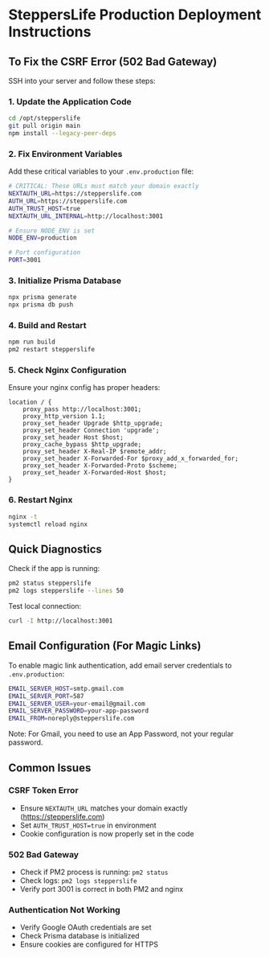# SteppersLife Production Deployment Instructions

## To Fix the CSRF Error (502 Bad Gateway)

SSH into your server and follow these steps:

### 1. Update the Application Code
```bash
cd /opt/stepperslife
git pull origin main
npm install --legacy-peer-deps
```

### 2. Fix Environment Variables
Add these critical variables to your `.env.production` file:

```bash
# CRITICAL: These URLs must match your domain exactly
NEXTAUTH_URL=https://stepperslife.com
AUTH_URL=https://stepperslife.com
AUTH_TRUST_HOST=true
NEXTAUTH_URL_INTERNAL=http://localhost:3001

# Ensure NODE_ENV is set
NODE_ENV=production

# Port configuration
PORT=3001
```

### 3. Initialize Prisma Database
```bash
npx prisma generate
npx prisma db push
```

### 4. Build and Restart
```bash
npm run build
pm2 restart stepperslife
```

### 5. Check Nginx Configuration
Ensure your nginx config has proper headers:

```nginx
location / {
    proxy_pass http://localhost:3001;
    proxy_http_version 1.1;
    proxy_set_header Upgrade $http_upgrade;
    proxy_set_header Connection 'upgrade';
    proxy_set_header Host $host;
    proxy_cache_bypass $http_upgrade;
    proxy_set_header X-Real-IP $remote_addr;
    proxy_set_header X-Forwarded-For $proxy_add_x_forwarded_for;
    proxy_set_header X-Forwarded-Proto $scheme;
    proxy_set_header X-Forwarded-Host $host;
}
```

### 6. Restart Nginx
```bash
nginx -t
systemctl reload nginx
```

## Quick Diagnostics

Check if the app is running:
```bash
pm2 status stepperslife
pm2 logs stepperslife --lines 50
```

Test local connection:
```bash
curl -I http://localhost:3001
```

## Email Configuration (For Magic Links)

To enable magic link authentication, add email server credentials to `.env.production`:

```bash
EMAIL_SERVER_HOST=smtp.gmail.com
EMAIL_SERVER_PORT=587
EMAIL_SERVER_USER=your-email@gmail.com
EMAIL_SERVER_PASSWORD=your-app-password
EMAIL_FROM=noreply@stepperslife.com
```

Note: For Gmail, you need to use an App Password, not your regular password.

## Common Issues

### CSRF Token Error
- Ensure `NEXTAUTH_URL` matches your domain exactly (https://stepperslife.com)
- Set `AUTH_TRUST_HOST=true` in environment
- Cookie configuration is now properly set in the code

### 502 Bad Gateway
- Check if PM2 process is running: `pm2 status`
- Check logs: `pm2 logs stepperslife`
- Verify port 3001 is correct in both PM2 and nginx

### Authentication Not Working
- Verify Google OAuth credentials are set
- Check Prisma database is initialized
- Ensure cookies are configured for HTTPS